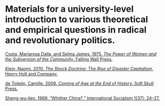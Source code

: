 Materials for a university-level introduction to various theoretical and empirical questions in radical and revolutionary politics.
==========================

[Costa, Mariarosa Dalla, and Selma James. 1975. *The Power of Women and the Subversion of the Community*. Falling Wall Press.](https://github.com/jmrphy/course_on_radical_politics/blob/master/Dalla_Costa_and_James_Power_of_Women_1975.pdf?raw=true)

[Klein, Naomi. 2010. *The Shock Doctrine: The Rise of Disaster Capitalism*. Henry Holt and Company.](https://github.com/jmrphy/course_on_radical_politics/blob/master/Klein_Shock_Doctrine_2012.pdf?raw=true)

[de Toledo, Camille. 2008. *Coming of Age at the End of History*. Soft Skull Press.](https://github.com/jmrphy/course_on_radical_politics/blob/master/DeToledo_End_of_History_2008.pdf?raw=true)


[Sheng-wu-lien. 1969. “Whither China?.” International Socialism 1(37): 24–27.](https://github.com/jmrphy/course_on_radical_politics/blob/master/Sheng­-wu­-lien_Wither_China_1969.pdf?raw=true)